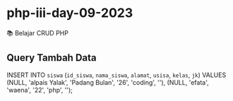 # php-iii-day-09-2023
📚 Belajar CRUD PHP

## Query Tambah Data

INSERT INTO `siswa` (`id_siswa`, `nama_siswa`, `alamat`, `usisa`, `kelas`, `jk`) VALUES (NULL, 'alpais Yalak', 'Padang Bulan', '26', 'coding', ''), (NULL, 'efata', 'waena', '22', 'php', '');
    
